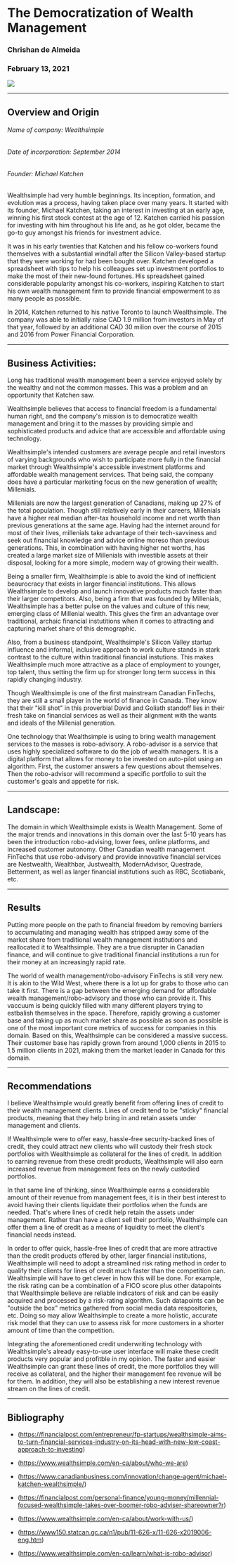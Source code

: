 # The Democratization of Wealth Management
### Chrishan de Almeida
### February 13, 2021

![](wealthsimple.jpg)


---
## Overview and Origin

###### Name of company: Wealthsimple

###### Date of incorporation: September 2014

###### Founder: Michael Katchen



Wealthsimple had very humble beginnings.  Its inception, formation, and evolution was a process, having taken place over many years.  It started with its founder, Michael Katchen, taking an interest in investing at an early age, winning his first stock contest at the age of 12.  Katchen carried his passion for investing with him throughout his life and, as he got older, became the go-to guy amongst his friends for investment advice.

It was in his early twenties that Katchen and his fellow co-workers found themselves with a substantial windfall after the Silicon Valley-based startup that they were working for had been bought over.  Katchen developed a spreadsheet with tips to help his colleagues set up investment portfolios to make the most of their new-found fortunes.  His spreadsheet gained considerable popularity amongst his co-workers, inspiring Katchen to start his own wealth management firm to provide financial empowerment to as many people as possible.

In 2014, Katchen returned to his native Toronto to launch Wealthsimple.  The company was able to initially raise CAD 1.9 million from investors in May of that year, followed by an additional CAD 30 milion over the course of 2015 and 2016 from Power Financial Corporation.

---
## Business Activities:

Long has traditional wealth management been a service enjoyed solely by the wealthy and not the common masses.  This was a problem and an opportunity that Katchen saw.

Wealthsimple believes that access to financial freedom is a fundamental human right, and the company's mission is to democratize wealth management and bring it to the masses by providing simple and sophisticated products and advice that are accessible and affordable using technology.

Wealthsimple's intended customers are average people and retail investors of varying backgrounds who wish to participate more fully in the financial market through Wealthsimple's accessible investment platforms and affordable wealth management services.  That being said, the company does have a particular marketing focus on the new generation of wealth; Millenials.

Millenials are now the largest generation of Canadians, making up 27% of the total population.  Though still relatively early in their careers, Millenials have a higher real median after-tax household income and net worth than previous generations at the same age.  Having had the internet around for most of their lives, millenials take advantage of their tech-savviness and seek out financial knowledge and advice online moreso than previous generations.  This, in combination with having higher net worths, has created a large market size of Millenials with investible assets at their disposal, looking for a more simple, modern way of growing their wealth.

Being a smaller firm, Wealthsimple is able to avoid the kind of inefficient beaurocracy that exists in larger financial institutions.  This allows Wealthsimple to develop and launch innovative products much faster than their larger competitors.  Also, being a firm that was founded by Millenials, Wealthsimple has a better pulse on the values and culture of this new, emerging class of Millenial wealth.  This gives the firm an advantage over traditional, archaic financial instutitions when it comes to attracting and capturing market share of this demographic.  

Also, from a business standpoint, Wealthsimple's Silicon Valley startup influence and informal, inclusive approach to work culture stands in stark contrast to the culture within traditional financial instutions.  This makes Wealthsimple much more attractive as a place of employment to younger, top talent, thus setting the firm up for stronger long term success in this rapidly changing industry.

Though Wealthsimple is one of the first mainstream Canadian FinTechs, they are still a small player in the world of finance in Canada.  They know that their "kill shot" in this proverbial David and Goliath standoff lies in their fresh take on financial services as well as their alignment with the wants and ideals of the Millenial generation.

One technology that Wealthsimple is using to bring wealth management services to the masses is  robo-advisory.  A robo-advisor is a service that uses highly specialized software to do the job of wealth managers.  It is a digital platform that allows for money to be invested on auto-pilot using an algorithm.  First, the customer answers a few questions about themselves.  Then the robo-advisor will recommend a specific portfolio to suit the customer's goals and appetite for risk.

---
## Landscape:

The domain in which Wealthsimple exists is Wealth Management.  Some of the major trends and innovations in this domain over the last 5-10 years has been the introduction robo-advising, lower fees, online platforms, and increased customer autonomy.  Other Canadian wealth management FinTechs that use robo-advisory and provide innovative financial services are Nestwealth, Wealthbar, Justwealth, ModernAdvisor, Questrade, Betterment, as well as larger financial institutions such as RBC, Scotiabank, etc.

---
## Results

Putting more people on the path to financial freedom by removing barriers to accumulating and managing wealth has stripped away some of the market share from traditional wealth management institutions and reallocated it to Wealthsimple.  They are a true disrupter in Canadian finance, and will continue to give traditional financial institutions a run for their money at an increasingly rapid rate.

The world of wealth management/robo-advisory FinTechs is still very new.  It is akin to the Wild West, where there is a lot up for grabs to those who can take it first.  There is a gap between the emerging demand for affordable wealth management/robo-advisory and those who can provide it.  This vaccuum is being quickly filled with many different players trying to estbalish themselves in the space.  Therefore, rapidly growing a customer base and taking up as much market share as possible as soon as possible is one of the most important core metrics of success for companies in this domain.  Based on this, Wealthsimple can be considered a massive success.  Their customer base has rapidly grown from around 1,000 clients in 2015 to 1.5 million clients in 2021, making them the market leader in Canada for this domain.

---
## Recommendations

I believe Wealthsimple would greatly benefit from offering lines of credit to their wealth management clients.  Lines of credit tend to be "sticky" financial products, meaning that they help bring in and retain assets under management and clients.  

If Wealthsimple were to offer easy, hassle-free security-backed lines of credit, they could attract new clients who will custody their fresh stock portfolios with Wealthsimple as collateral for the lines of credit.  In addition to earning revenue from these credit products, Wealthsimple will also earn increased revenue from management fees on the newly custodied portfolios.

In that same line of thinking, since Wealthsimple earns a considerable amount of their revenue from management fees, it is in their best interest to avoid having their clients liquidate their portfolios when the funds are needed.  That's where lines of credit help retain the assets under management.  Rather than have a client sell their portfolio, Wealthsimple can offer them a line of credit as a means of liquidity to meet the client's financial needs instead.

In order to offer quick, hassle-free lines of credit that are more attractive than the credit products offered by other, larger financial institutions, Wealthsimple will need to adopt a streamlined risk rating method in order to qualify their clients for lines of credit much faster than the competition can.  Wealthsimple will have to get clever in how this will be done.  For example, the risk rating can be a combination of a FICO score plus other datapoints that Wealthsimple believe are reliable indicators of risk and can be easily acquired and processed by a risk-rating algorithm.  Such datapoints can be "outside the box" metrics gathered from social media data respositories, etc.  Doing so may allow Wealthsimple to create a more holistic, accurate risk model that they can use to assess risk for more customers in a shorter amount of time than the competition.

Integrating the aforementioned credit underwriting technology with Wealthsimple's already easy-to-use user interface will make these credit products very popular and profitble in my opinion.  The faster and easier Wealthsimple can grant these lines of credit, the more portfolios they will receive as collateral, and the higher their management fee revenue will be for them.  In addition, they will also be establishing a new interest revenue stream on the lines of credit.

---
## Bibliography
* (https://financialpost.com/entrepreneur/fp-startups/wealthsimple-aims-to-turn-financial-services-industry-on-its-head-with-new-low-coast-approach-to-investing)

* (https://www.wealthsimple.com/en-ca/about/who-we-are) 

* (https://www.canadianbusiness.com/innovation/change-agent/michael-katchen-wealthsimple/)

* (https://financialpost.com/personal-finance/young-money/millennial-focused-wealthsimple-takes-over-boomer-robo-adviser-shareowner?r)

* (https://www.wealthsimple.com/en-ca/about/work-with-us/)

* (https://www150.statcan.gc.ca/n1/pub/11-626-x/11-626-x2019006-eng.htm)

* (https://www.wealthsimple.com/en-ca/learn/what-is-robo-advisor)
